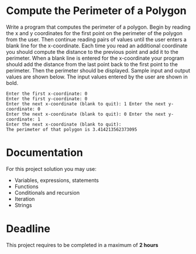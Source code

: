 # Compute the Perimeter of a Polygon

Write a program that computes the perimeter of a polygon. Begin by reading the x and y coordinates for the first point on the perimeter of the polygon from the user. Then continue reading pairs of values until the user enters a blank line for the x-coordinate. Each time you read an additional coordinate you should compute the distance to the previous point and add it to the perimeter. When a blank line is entered for the x-coordinate your program should add the distance from the last point back to the first point to the perimeter. Then the perimeter should be displayed. Sample input and output values are shown below. 
The input values entered by the user are shown in bold.

```
Enter the first x-coordinate: 0
Enter the first y-coordinate: 0
Enter the next x-coordinate (blank to quit): 1 Enter the next y-coordinate: 0
Enter the next x-coordinate (blank to quit): 0 Enter the next y-coordinate: 1
Enter the next x-coordinate (blank to quit):
The perimeter of that polygon is 3.414213562373095
```

# Documentation

For this project solution you may use:

- Variables, expressions, statements
- Functions
- Conditionals and recursion
- Iteration
- Strings

# Deadline

This project requires to be completed in a maximum of **2 hours**
